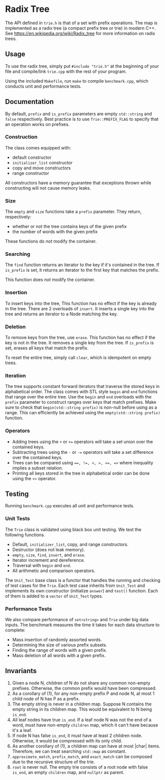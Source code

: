 # Radix Tree

The API defined in `trie.h` is that of a set with prefix operations. The map is implemented as a radix tree (a compact prefix tree or trie) in modern C++. See <https://en.wikipedia.org/wiki/Radix_tree> for more information on radix trees.

## Usage

To use the radix tree, simply put `#include "trie.h"` at the beginning of your file and compile/link `trie.cpp` with the rest of your program.

Using the included `Makefile`, run `make` to compile `benchmark.cpp`, which conducts unit and performance tests.

## Documentation

By default, `prefix` and `is_prefix` parameters are empty `std::string` and `false` respectively. Best practice is to use `Trie::PREFIX_FLAG` to specify that an operation works on prefixes.

### Construction

The class comes equipped with:

- default constructor
- `initializer_list` constructor
- copy and move constructors
- range constructor

All constructors have a memory guarantee that exceptions thrown while constructing will not cause memory leaks.

### Size

The `empty` and `size` functions take a `prefix` parameter. They return, respectively:

- whether or not the tree contains keys of the given prefix
- the number of words with the given prefix

These functions do *not* modify the container.

### Searching

The `find` function returns an iterator to the key if it's contained in the tree. If `is_prefix` is set, it returns an iterator to the first key that matches the prefix.

This function does *not* modify the container.

### Insertion

To insert keys into the tree, This function has no effect if the key is already in the tree. There are 2 overloads of `insert`. It inserts a single key into the tree and returns an iterator to a Node matching the key.

### Deletion

To remove keys from the tree, use `erase`. This function has no effect if the key is not in the tree. It removes a single key from the tree. If `is_prefix` is set, erases all keys that match the prefix.

To reset the entire tree, simply call `clear`, which is idempotent on empty trees.

### Iteration

The tree supports constant forward iterators that traverse the stored keys in alphabetical order. The class comes with STL style `begin` and `end` functions that range over the entire tree. Use the `begin` and `end` overloads with the `prefix` parameter to construct ranges over keys that match prefixes. Make sure to check that `begin(std::string prefix)` is non-null before using as a range. This can efficiently be achieved using the `empty(std::string prefix)` function.

### Operators

- Adding trees using the `+` or `+=` operators will take a set union over the contained keys.
- Subtracting trees using the `-` or `-=` operators will take a set difference over the contained keys.
- Trees can be compared using `==, !=, <, >, <=, =>` where inequality implies a subset relation.
- Printing all keys stored in the tree in alphabetical order can be done using the `<<` operator.

## Testing

Running `benchmark.cpp` executes all unit and performance tests.

### Unit Tests

The `Trie` class is validated using black box unit testing. We test the following functions.

- Default, `initializer_list`, copy, and range constructors.
- Destructor (does not leak memory).
- `empty`, `size`, `find`, `insert`, and `erase`.
- Iterator increment and dereference.
- Traversal with `begin` and `end`.
- All arithmetic and comparison operators.

The `Unit_Test` base class is a functor that handles the running and checking of test cases for the `Trie`. Each test case inherits from `Unit_Test` and implements its own constructor (initialize `answer`) and `test()` function. Each of them is added to a `vector` of `Unit_Test` types.

### Performance Tests

We also compare performance of `set<string>` and `Trie` under big data inputs. The benchmark measures the time it takes for each data structure to complete:

- Mass insertion of randomly assorted words.
- Determining the size of various prefix subsets.
- Finding the range of words with a given prefix.
- Mass deletion of all words with a given prefix.

## Invariants

1. Given a node N, children of N do not share any common non-empty prefixes. Otherwise, the common prefix would have been compressed.
2. As a corollary of (1), for any non-empty prefix P and node N, at most 1 child node of N has P as a prefix.
3. The empty string is never in a children map. Suppose N contains the empty string in its children map. This would be equivalent to N being `is_end`.
4. All leaf nodes have true `is_end`. If a leaf node N was not the end of a word, must have non-empty `children` map, which it can't have because it's a leaf.
5. If node N has false `is_end`, it must have at least 2 children node. Otherwise, it would be compressed with its only child.
6. As another corollary of (1), a children map can have at most |char| items. Therefore, we can treat searching `std::map` as constant.
7. `approximate_match`, `prefix_match`, and `exact_match` can be composed due to the recursive structure of the trie.
8. `root` is never null. The empty trie consists of a root node with false `is_end`, an empty `children` map, and `nullptr` as parent.
